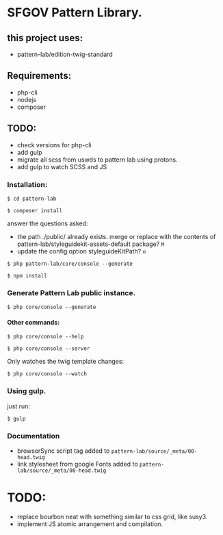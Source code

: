 # SFGOV Pattern Library.

## this project uses:

- pattern-lab/edition-twig-standard

## Requirements:

- php-cli
- nodejs
- composer

## TODO:

- check versions for php-cli
- add gulp
- migrate all scss from uswds to pattern lab using protons.
- add gulp to watch SCSS and JS

### Installation:

`$ cd pattern-lab`

`$ composer install`

  answer the questions asked:
  
  - the path ./public/ already exists. merge or replace with the contents of pattern-lab/styleguidekit-assets-default package? `M`
  - update the config option styleguideKitPath? `n`

`$ php pattern-lab/core/console --generate`

`$ npm install`

### Generate Pattern Lab public instance.

`$ php core/console --generate`

#### Other commands:

`$ php core/console --help`

`$ php core/console --server`   

Only watches the twig template changes:

`$ php core/console --watch`

### Using gulp.

just run:

`$ gulp`

### Documentation

- browserSync script tag added to `pattern-lab/source/_meta/00-head.twig`
- link stylesheet from google Fonts added to `pattern-lab/source/_meta/00-head.twig`

# TODO:

- replace bourbon neat with something similar to css grid, like susy3.
- implement JS atomic arrangement and compilation.
